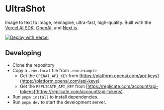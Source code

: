 # UltraShot

Image to text to Image, reimagine, ultra-fast, high-quality. Built with the [Vercel AI SDK](https://sdk.vercel.ai), [OpenAI](https://openai.com/), and [Next.js](https://nextjs.org).

[![Deploy with Vercel](https://vercel.com/button)](https://vercel.com/new/clone?repository-url=https%3A%2F%2Fgithub.com%2Fai-repl%2Fultrashot&env=OPENAI_API_KEY,OPENAI_MODEL,UPSTASH_REDIS_REST_URL,UPSTASH_REDIS_REST_TOKEN,REPLICATE_API_KEY&demo-title=UltraShot&demo-description=Image%20to%20text%20to%20Image%2C%20reimagine%2C%20ultra-fast%2C%20high-quality.&demo-url=https%3A%2F%2Fultrashot.vercel.app)

## Developing

- Clone the repository
- Copy a `.env.local` file from `.env.example`
  - Get the `OPENAI_API_KEY` from [https://platform.openai.com/api-keys](https://platform.openai.com/api-keys).
  - Get the `REPLICATE_API_KEY` from [https://replicate.com/account/api-tokens](https://replicate.com/account/api-tokens).
- Run `pnpm install` to install dependencies.
- Run `pnpm dev` to start the development server.
